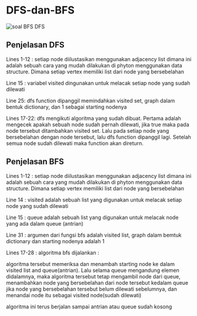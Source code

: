 # DFS-dan-BFS

![soal BFS DFS](https://user-images.githubusercontent.com/73216938/135390047-ed85760c-4bf6-4314-a8fd-2cae4f068598.jpeg)

## **Penjelasan DFS**

Lines 1-12 : setiap node diilustasikan menggunakan adjacency list dimana ini adalah sebuah cara yang mudah dilakukan di phyton menggunakan data structure. Dimana setiap vertex memiliki list dari node yang bersebelahan

Line 15 : variabel visited dingunakan untuk melacak setiap node yang sudah dilewati 

Line 25: dfs function dipanggil memindahkan visited set, graph dalam bentuk dictionary, dan 1 sebagai starting nodenya

Lines 17-22: dfs mengikuti algoritma yang sudah dibuat. Pertama adalah mengecek apakah sebuah node sudah pernah dilewati, jika true maka pada node tersebut ditambahkan visited set. Lalu pada setiap node yang bersebelahan dengan node tersebut, lalu dfs function dipanggil lagi. Setelah semua node sudah dilewati maka function akan direturn.

## **Penjelasan BFS**

Lines 1-12 : setiap node diilustasikan menggunakan adjacency list dimana ini adalah sebuah cara yang mudah dilakukan di phyton menggunakan data structure. Dimana setiap vertex memiliki list dari node yang bersebelahan

Line 14 : visited adalah sebuah list yang digunakan untuk melacak setiap node yang sudah dilewati

Line 15 : queue adalah sebuah list yang digunakan untuk melacak node yang ada dalam queue (antrian)

Line 31 : argumen dari fungsi bfs adalah visited list, graph dalam bemtuk dictionary dan starting nodenya adalah 1

Lines 17-28 : algoritma bfs dijalankan :

algoritma tersebut memeriksa dan menambah starting node ke dalam visited list and queue(antrian). Lalu selama queue mengandung elemen didalamnya, maka algoritma tersebut tetap mengambil node dari queue, menambahkan node yang bersebelahan dari node tersebut kedalam queue jika node yang bersebelahan tersebut belum dilewati sebelumnya, dan menandai node itu sebagai visited node(sudah dilewati)

algoritma ini terus berjalan sampai antrian atau queue sudah kosong
